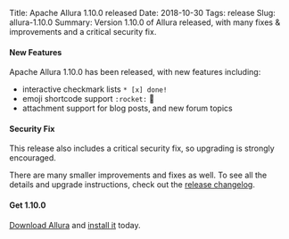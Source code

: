 Title: Apache Allura 1.10.0 released
Date: 2018-10-30
Tags: release
Slug: allura-1.10.0
Summary: Version 1.10.0 of Allura released, with many fixes & improvements and a critical security fix.

#### New Features

Apache Allura 1.10.0 has been released, with new features including:

* interactive checkmark lists `* [x] done!`
* emoji shortcode support `:rocket:` 🚀
* attachment support for blog posts, and new forum topics

#### Security Fix

This release also includes a critical security fix, so upgrading is strongly encouraged.

There are many smaller improvements and fixes as well.  To see all the details and upgrade instructions, check out the [release changelog](https://forge-allura.apache.org/p/allura/git/ci/master/tree/CHANGES).


#### Get 1.10.0

[Download Allura](http://www.apache.org/dyn/closer.cgi/allura/) and [install it](https://forge-allura.apache.org/docs/getting_started/installation.html) today.
